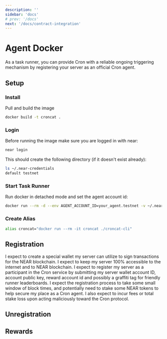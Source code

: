 ```yaml
---
description: ''
sidebar: 'docs'
# prev: '/docs'
next: '/docs/contract-integration'
---
```


# Agent Docker
As a task runner, you can provide Cron with a reliable ongoing triggering mechanism by registering your server as an official Cron agent.

## Setup

### Install

Pull and build the image
```bash
docker build -t croncat .
```

### Login
Before running the image make sure you are logged in with near:

```bash
near login
```

This should create the following directory (if it doesn't exist already):

```bash
ls ~/.near-credentials
default testnet
```

### Start Task Runner
Run docker in detached mode and set the agent account id:
```bash
docker run --rm -d --env AGENT_ACCOUNT_ID=your_agent.testnet -v ~/.near-credentials:/root/.near-credentials croncat
```

### Create Alias

```bash
alias croncat="docker run --rm -it croncat ./croncat-cli"
```



## Registration

 I expect to create a special wallet my server can utilize to sign transactions for the NEAR blockchain. I expect to keep my server 100% accessible to the internet and to NEAR blockchain. I expect to register my server as a participant in the Cron service by submitting my server wallet account ID, account public key, reward account id and possibly a graffiti tag for friendly runner leaderboards. I expect the registration process to take some small window of block times, and potentially need to stake some NEAR tokens to help secure my place as a Cron agent. I also expect to incur fees or total stake loss upon acting maliciously toward the Cron protocol.

## Unregistration

## Rewards
